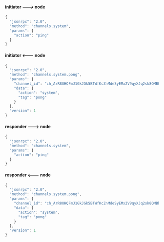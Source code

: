 
#### initiator ---> node
```javascript
{
  "jsonrpc": "2.0",
  "method": "channels.system",
  "params": {
    "action": "ping"
  }
}
```

#### initiator <--- node
```javascript
{
  "jsonrpc": "2.0",
  "method": "channels.system.pong",
  "params": {
    "channel_id": "ch_ArR8UHQFmJ1GkJGk5BTWfKcZnMdeSyEMx2V9qyXJq2sk8QMBh",
    "data": {
      "action": "system",
      "tag": "pong"
    }
  },
  "version": 1
}
```

#### responder ---> node
```javascript
{
  "jsonrpc": "2.0",
  "method": "channels.system",
  "params": {
    "action": "ping"
  }
}
```

#### responder <--- node
```javascript
{
  "jsonrpc": "2.0",
  "method": "channels.system.pong",
  "params": {
    "channel_id": "ch_ArR8UHQFmJ1GkJGk5BTWfKcZnMdeSyEMx2V9qyXJq2sk8QMBh",
    "data": {
      "action": "system",
      "tag": "pong"
    }
  },
  "version": 1
}
```
